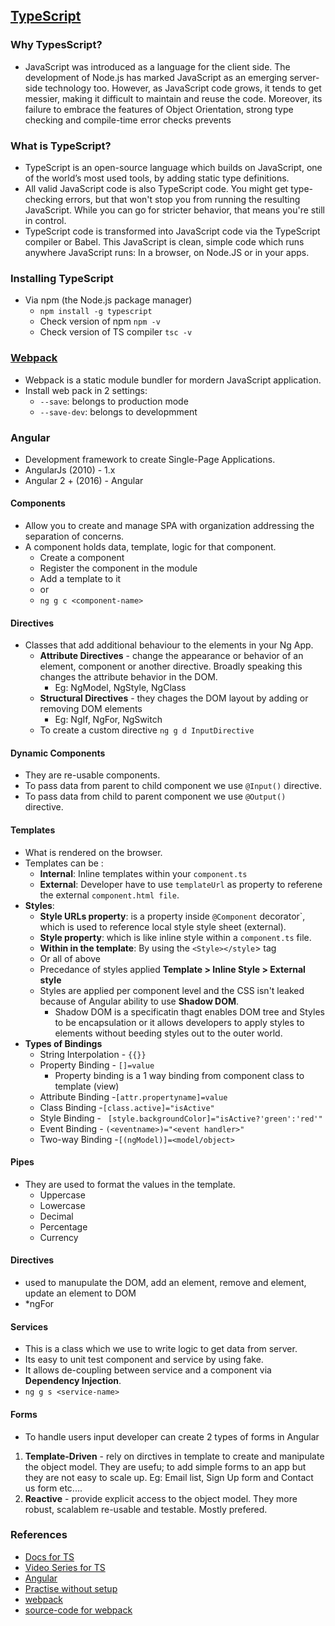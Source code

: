 ## [TypeScript](https://www.typescriptlang.org/docs/handbook/intro.html)
### Why TypesScript?
- JavaScript was introduced as a language for the client side. The development of Node.js has marked JavaScript as an emerging server-side technology too. However, as JavaScript code grows, it tends to get messier, making it difficult to maintain and reuse the code. Moreover, its failure to embrace the features of Object Orientation, strong type checking and compile-time error checks prevents
### What is TypeScript?
- TypeScript is an open-source language which builds on JavaScript, one of the world’s most used tools, by adding static type definitions.
- All valid JavaScript code is also TypeScript code. You might get type-checking errors, but that won't stop you from running the resulting JavaScript. While you can go for stricter behavior, that means you're still in control.
- TypeScript code is transformed into JavaScript code via the TypeScript compiler or Babel. This JavaScript is clean, simple code which runs anywhere JavaScript runs: In a browser, on Node.JS or in your apps.
### Installing TypeScript
- Via npm (the Node.js package manager)
  - `npm install -g typescript`
  - Check version of npm `npm -v`
  - Check version of TS compiler `tsc -v`

### [Webpack](https://webpack.js.org/concepts/)
- Webpack is a static module bundler for mordern JavaScript application. 
- Install web pack in 2 settings:
  - `--save`: belongs to production mode
  - `--save-dev`: belongs to developmment

### Angular
- Development framework to create Single-Page Applications.
- AngularJs (2010) - 1.x
- Angular 2 + (2016) - Angular
  
#### Components
- Allow you to create and manage SPA with organization addressing the separation of concerns.
- A component holds data, template, logic for that component.
  - Create a component 
  - Register the component in the module
  - Add a template to it
  - or 
  - `ng g c <component-name>`

#### Directives
- Classes that add additional behaviour to the elements in your Ng App.
  - **Attribute Directives** - change the appearance or behavior of an element, component or another directive. Broadly speaking this changes the attribute behavior in the DOM.
    - Eg: NgModel, NgStyle, NgClass
  - **Structural Directives** - they chages the DOM layout by adding or removing DOM elements
    - Eg: NgIf, NgFor, NgSwitch
  - To create a custom directive `ng g d InputDirective`
#### Dynamic Components
- They are re-usable components.
- To pass data from parent to child component we use `@Input()` directive.
- To pass data from child to parent component we use `@Output()` directive.
#### Templates
- What is rendered on the browser.
- Templates can be :
  - **Internal**: Inline templates within your `component.ts`
  - **External**: Developer have to use `templateUrl` as property to referene the external `component.html file`.    
- **Styles**:
  - **Style URLs property**: is a property inside `@Component` decorator`, which is used to reference local style style sheet (external).
  - **Style property**: which is like inline style within a `component.ts` file.
  - **Within in the template**: By using the `<Style></style`> tag
  - Or all of above
  - Precedance of styles applied **Template > Inline Style > External style**
  - Styles are applied per component level and the CSS isn't leaked because of Angular ability to use **Shadow DOM**.
    - Shadow DOM is a specificatin thagt enables DOM tree and Styles to be encapsulation or it allows developers to apply styles to elements without beeding styles out to the outer world.
- **Types of Bindings**
  - String Interpolation - `{{}}`
  - Property Binding - `[]=value`
    - Property binding is a 1 way binding from component class to template (view)
  - Attribute Binding -`[attr.propertyname]=value`
  - Class Binding -`[class.active]="isActive"`
  - Style Binding - ` [style.backgroundColor]="isActive?'green':'red'"`
  - Event Binding - `(<eventname>)="<event handler>"`
  - Two-way Binding -`[(ngModel)]=<model/object>`

#### Pipes
- They are used to format the values in the template.
  - Uppercase
  - Lowercase
  - Decimal
  - Percentage
  - Currency
#### Directives
- used to manupulate the DOM, add an element, remove and element, update an element to DOM
- *ngFor
  
#### Services
- This is a class which we use to write logic to get data from server.
- Its easy to unit test  component and service by using fake.
- It allows de-coupling between service and a component via **Dependency Injection**.
- `ng g s <service-name>`

#### Forms
- To handle users input developer can create 2 types of forms in Angular
1. **Template-Driven** - rely on dirctives in template to create and manipulate the object model. They are usefu; to add simple forms to an app but they are not easy to scale up. Eg: Email list, Sign Up form and Contact us form etc....
2. **Reactive** - provide explicit access to the object model. They more robust, scalablem re-usable and testable. Mostly prefered. 
  
### References
- [Docs for TS](https://www.typescriptlang.org/docs/handbook)
- [Video Series for TS](https://www.youtube.com/watch?v=2pZmKW9-I_k&list=PL4cUxeGkcC9gUgr39Q_yD6v-bSyMwKPUI)
- [Angular](https://angular.io/docs)
- [Practise without setup](https://angular.io/tutorial)
- [webpack](https://www.youtube.com/watch?v=czW2dJ_pv2g)
- [source-code for webpack](https://github.com/rapidevelop/ex_webpack5)
